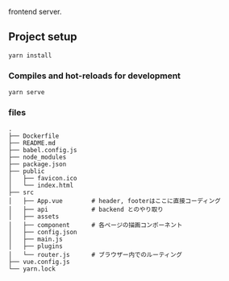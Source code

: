 frontend server.

## Project setup
```
yarn install
```

### Compiles and hot-reloads for development
```
yarn serve
```

### files
```
.
├── Dockerfile
├── README.md
├── babel.config.js
├── node_modules
├── package.json
├── public
│   ├── favicon.ico
│   └── index.html
├── src
│   ├── App.vue        # header, footerはここに直接コーディング
│   ├── api            # backend とのやり取り
│   ├── assets
│   ├── component      # 各ページの描画コンポーネント
│   ├── config.json
│   ├── main.js
│   ├── plugins
│   └── router.js      # ブラウザー内でのルーティング
├── vue.config.js
└── yarn.lock

```


